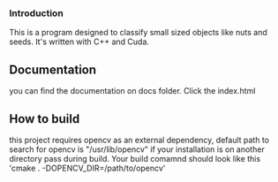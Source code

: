 ### Introduction 
This is a program designed to classify small sized objects like nuts and seeds. It's written with C++ and Cuda. 
## Documentation
you can find the documentation on docs folder. Click the index.html
## How to build
this project requires opencv as an external dependency, default path to search for opencv is "/usr/lib/opencv" if your installation is on another directory pass during build. Your build comamnd should look like this 'cmake . -DOPENCV_DIR=/path/to/opencv'